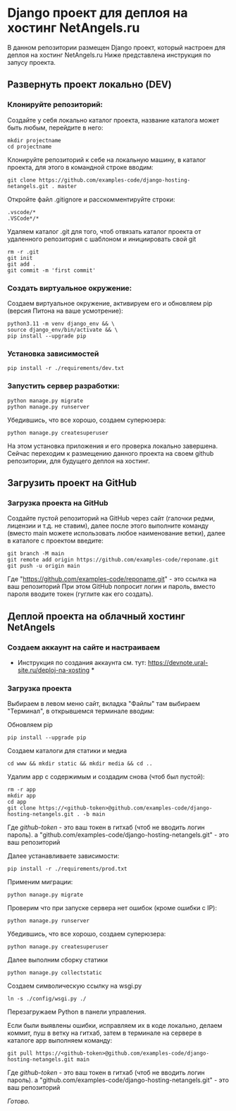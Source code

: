 # Django проект для деплоя на хостинг NetAngels.ru
В данном репозитории размещен Django проект, который настроен для деплоя на хостинг NetAngels.ru
Ниже представлена инструкция по запусу проекта.

## Развернуть проект локально (DEV)

### Клонируйте репозиторий:
Создайте у себя локально каталог проекта, название каталога может быть любым, перейдите в него:
```
mkdir projectname
cd projectname
```

Клонируйте репозиторий к себе на локальную машину, в каталог проекта, для этого в командной строке вводим:
```
git clone https://github.com/examples-code/django-hosting-netangels.git . master
```

Откройте файл .gitignore и расскомментируйте строки:
```
.vscode/*
.VSCode*/*
```

Удаляем каталог .git для того, чтоб отвязать каталог проекта от удаленного репозитория с шаблоном и инициировать свой git
```
rm -r .git
git init
git add .
git commit -m 'first commit'
```

### Создать виртуальное окружение:
Создаем виртуальное окружение, активируем его и обновляем pip (версия Питона на ваше усмотрение):
```
python3.11 -m venv django_env && \
source django_env/bin/activate && \
pip install --upgrade pip
```

### Установка зависимостей

```
pip install -r ./requirements/dev.txt
```

### Запустить сервер разработки:

```
python manage.py migrate
python manage.py runserver
```

Убедившись, что все хорошо, создаем суперюзера:
```
python manage.py createsuperuser
```

На этом установка приложения и его проверка локально завершена.
Сейчас переходим к размещению данного проекта на своем github репозитории, для будущего деплоя на хостинг.


## Загрузить проект на GitHub

### Загрузка проекта на GitHub

Создайте пустой репозиторий на GitHub через сайт (галочки редми, лицензии и т.д. не ставим), далее после этого выполните команду (вместо main можете использовать любое наименование ветки), далее в каталоге с проектом введите:
```
git branch -M main
git remote add origin https://github.com/examples-code/reponame.git
git push -u origin main
```
Где "https://github.com/examples-code/reponame.git" - это ссылка на ваш репозиторий
При этом GitHub попросит логин и пароль, вместо пароля вводите токен (гуглите как его создать).


## Деплой проекта на облачный хостинг NetAngels

### Создаем аккаунт на сайте и настраиваем

* Инструкция по создания аккаунта см. тут: https://devnote.ural-site.ru/deploj-na-xosting *

### Загрузка проекта

Выбираем в левом меню сайт, вкладка "Файлы" там выбираем "Терминал", в открывшемся терминале вводим: 

Обновляем pip
```
pip install --upgrade pip
```

Создаем каталоги для статики и медиа
```
cd www && mkdir static && mkdir media && cd ..
```

Удалим app с содержимым и создадим снова (чтоб был пустой):
```
rm -r app
mkdir app
cd app
git clone https://<github-token>@github.com/examples-code/django-hosting-netangels.git . -b main
```
Где *github-token* - это ваш токен в гитхаб (чтоб не вводить логин пароль).
а "github.com/examples-code/django-hosting-netangels.git" - это ваш репозиторий

Далее устанавливаете зависимости:
```
pip install -r ./requirements/prod.txt
```

Применим миграции:
```
python manage.py migrate
```

Проверим что при запуске сервера нет ошибок (кроме ошибки с IP):
```
python manage.py runserver
```

Убедившись, что все хорошо, создаем суперюзера:
```
python manage.py createsuperuser
```

Далее выполним сборку статики
```
python manage.py collectstatic
```

Создаем символическую ссылку на wsgi.py
```
ln -s ./config/wsgi.py ./
```

Перезагружаем Python в панели управления.

Если были выявлены ошибки, исправляем их в коде локально, делаем коммит, пуш в ветку на гитхаб, затем в терминале на сервере в каталоге app выполняем команду:

```
git pull https://<github-token>@github.com/examples-code/django-hosting-netangels.git main
```
Где *github-token* - это ваш токен в гитхаб (чтоб не вводить логин пароль).
а "github.com/examples-code/django-hosting-netangels.git" - это ваш репозиторий

*Готово.*